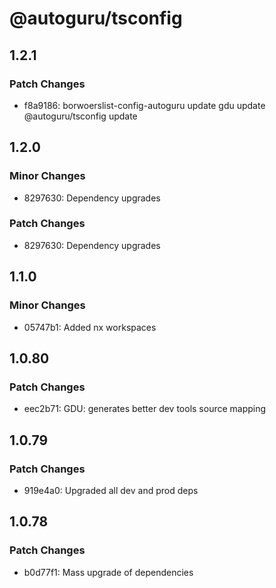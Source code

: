 # @autoguru/tsconfig

## 1.2.1

### Patch Changes

-   f8a9186: borwoerslist-config-autoguru update gdu update @autoguru/tsconfig
    update

## 1.2.0

### Minor Changes

-   8297630: Dependency upgrades

### Patch Changes

-   8297630: Dependency upgrades

## 1.1.0

### Minor Changes

-   05747b1: Added nx workspaces

## 1.0.80

### Patch Changes

-   eec2b71: GDU: generates better dev tools source mapping

## 1.0.79

### Patch Changes

-   919e4a0: Upgraded all dev and prod deps

## 1.0.78

### Patch Changes

-   b0d77f1: Mass upgrade of dependencies
